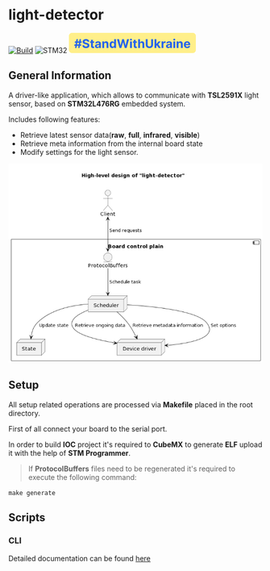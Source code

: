 # light-detector

[![Build](https://github.com/YarikRevich/light-detector/actions/workflows/build.yml/badge.svg)](https://github.com/YarikRevich/light-detector/actions/workflows/build.yml)
![STM32](https://img.shields.io/badge/stm32-blue)
[![StandWithUkraine](https://raw.githubusercontent.com/vshymanskyy/StandWithUkraine/main/badges/StandWithUkraine.svg)](https://github.com/vshymanskyy/StandWithUkraine/blob/main/docs/README.md)

## General Information

A driver-like application, which allows to communicate with **TSL2591X** light sensor, based on **STM32L476RG** embedded system.

Includes following features:
* Retrieve latest sensor data(**raw**, **full**, **infrared**, **visible**)
* Retrieve meta information from the internal board state
* Modify settings for the light sensor.

![](./Docs/Examples/high-level-design.png)

## Setup

All setup related operations are processed via **Makefile** placed in the root directory.

First of all connect your board to the serial port.

In order to build **IOC** project it's required to **CubeMX** to generate **ELF** upload it with the help of
**STM Programmer**.

> If **ProtocolBuffers** files need to be regenerated it's required to execute the following command:
```shell
make generate
```

## Scripts

### CLI

Detailed documentation can be found [here](./Scripts/cli/README.md)
